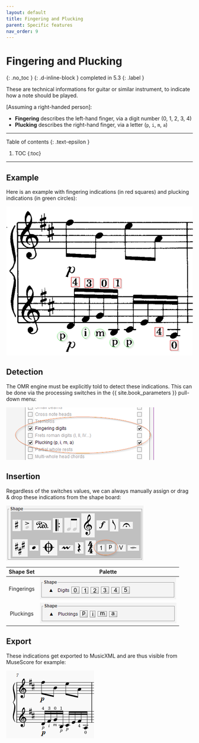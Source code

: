 ```yaml
---
layout: default
title: Fingering and Plucking
parent: Specific features
nav_order: 9
---
```

# Fingering and Plucking
{: .no_toc }
{: .d-inline-block }
completed in 5.3
{: .label }

These are technical informations for guitar or similar instrument, to indicate how
a note should be played.

[Assuming a right-handed person]:
- **Fingering** describes the left-hand finger, via a digit number (0, 1, 2, 3, 4)
- **Plucking** describes the right-hand finger, via a letter (`p`, `i`, `m`, `a`)

---
Table of contents
{: .text-epsilon }
1. TOC
{:toc}
---

## Example

Here is an example with fingering indications (in red squares)
and plucking indications (in green circles):

![](../../assets/images/fingering_plucking.png)

## Detection

The OMR engine must be explicitly told to detect these indications.
This can be done via the processing switches in the {{ site.book_parameters }} pull-down menu:

![](../../assets/images/fingering_plucking_switches.png)

## Insertion 

Regardless of the switches values, we can always manually assign or drag & drop these
indications from the shape board:

![](../../assets/images/fingering_plucking_sets.png)

| Shape Set | Palette |
| :---: | :---: |
| Fingerings | ![](../../assets/images/fingering_palette.png) |
| Pluckings | ![](../../assets/images/plucking_palette.png) |

## Export

These indications get exported to MusicXML and are thus visible from MuseScore for example:

![](../../assets/images/fingering_plucking_musescore.png)